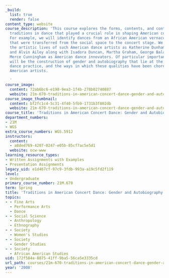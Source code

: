 ```yaml
---
_build:
  list: true
  render: false
content_type: website
course_description: 'This course explores the forms, contents, and context of world
  traditions in dance that played a crucial role in shaping American concert dance.
  For example, we will identify dances from an African American vernacular tradition
  that were transferred from the social space to the concert stage. We will explore
  the artistic lives of such American dance artists as Katherine Dunham, Pearl Primus,
  and Alvin Ailey along with Isadora Duncan, Martha Graham, George Balanchine, and
  Merce Cunningham as American dance innovators. Of particular importance to our investigation
  will be the construction of gender and autobiography that lie at the heart of concert
  dance practice, and the ways in which these qualities have been choreographed by
  American artists.

  '
course_image:
  content: 72ab6bc6-e198-9ea3-1f4b-278b02740887
  website: 21m-670-traditions-in-american-concert-dance-gender-and-autobiography-spring-2008
course_image_thumbnail:
  content: bf2fc1c4-5c31-4f40-5fb9-1731b3f802db
  website: 21m-670-traditions-in-american-concert-dance-gender-and-autobiography-spring-2008
course_title: 'Traditions in American Concert Dance: Gender and Autobiography'
department_numbers:
- 21M
- WGS
extra_course_numbers: WGS.591J
instructors:
  content:
  - a8ded769-4207-0247-e05b-85cf7ac5e5d1
  website: ocw-www
learning_resource_types:
- Written Assignments with Examples
- Presentation Assignments
legacy_uid: e1d467cf-97c9-3fdb-993a-a19c5fd2f119
level:
- Undergraduate
primary_course_number: 21M.670
term: Spring
title: 'Traditions in American Concert Dance: Gender and Autobiography'
topics:
- - Fine Arts
  - Performance Arts
  - Dance
- - Social Science
  - Anthropology
  - Ethnography
- - Society
  - Women's Studies
- - Society
  - Gender Studies
- - Society
  - African American Studies
uid: 172f584a-8875-41ff-9ba5-56ca5e3335cd
url_path: courses/21m-670-traditions-in-american-concert-dance-gender-and-autobiography-spring-2008
year: '2008'
---
```


